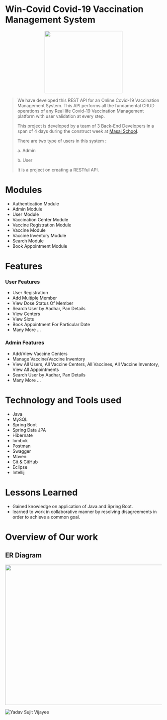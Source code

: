 # Win-Covid Covid-19 Vaccination Management System

<p align="center">
  <img width="250" height="200" src="https://github.com/Jitsu-13/piquant-mother-8005/blob/main/Win_covid%20Logo.png">
</p>

> We have developed this REST API for an Online Covid-19 Vaccination Management System. This API performs all the fundamental CRUD operations of any Real life Covid-19 Vaccination Management platform with user validation at every step.
> 
> This project is developed by a team of 3 Back-End Developers in a span of 4 days during the construct week at [Masai School](https://masaischool.com/).
>
>There are two type of users in this system : 
> 
> a. Admin
>
> b. User
>
> It is a project on creating a RESTful API.
>

# Modules 

- Authentication Module  
- Admin Module
- User Module
- Vaccination Center Module
- Vaccine Registration Module
- Vaccine Module
- Vaccine Inventory Module
- Search Module
- Book Appointment Module

# Features 

### User Features 

- User Registration
- Add Multiple Member
- View Dose Status Of Member
- Search User by Aadhar, Pan Details
- View Centers 
- View  Slots
- Book Appointment For Particular Date 
- Many More ...

### Admin Features 

- Add/View Vaccine Centers
- Manage Vaccine/Vaccine Inventory
- View All Users, All Vaccine Centers, All Vaccines, All Vaccine Inventory, View All Appointments
- Search User by Aadhar, Pan Details
- Many More ...

# Technology and Tools used 

- Java
- MySQL
- Spring Boot
- Spring Data JPA
- Hibernate
- lombok
- Postman
- Swagger
- Maven
- Git & GitHub
- Eclipse
- Intellij

# Lessons Learned

- Gained knowledge on application of Java and Spring Boot.
- learned to work in collaborative manner by resolving disagreements in order to achieve a common goal.  

# Overview of Our work 
## **ER Diagram**
<p align="center">
  <img width="1000" height="450" src="https://user-images.githubusercontent.com/107523890/213753419-f8b739d3-224f-4a47-8b98-f0980d7a6992.png">
</p>



![Yadav Sujit Vijayee](https://user-images.githubusercontent.com/107523890/213869032-2169b39d-234f-446e-9f58-97361ee9c8c3.jpg)

